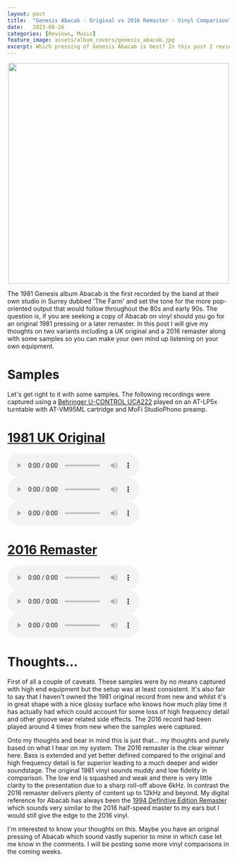 ```yaml
---
layout: post
title:  "Genesis Abacab - Original vs 2016 Remaster - Vinyl Comparison"
date:   2023-08-26
categories: [Reviews, Music]
feature_image: assets/album_covers/genesis_abacab.jpg
excerpt: Which pressing of Genesis Abacab is best? In this post I review a UK original with the 2016 1/2 speed remaster.
---
```


<p align="center">
    <img src='{{ "assets/album_covers/genesis_abacab.jpg" | relative_url }}' height="500">
</p>


The 1981 Genesis album Abacab is the first recorded by the band at their own studio in Surrey dubbed 'The Farm' and set the tone for the more pop-oriented output that would follow throughout the 80s and early 90s. The question is, if you are seeking a copy of Abacab on vinyl should you go for an original 1981 pressing or a later remaster. In this post I will give my thoughts on two variants including a UK original and a 2016 remaster along with some samples so you can make your own mind up listening on your own equipment.

# Samples

Let's get right to it with some samples. The following recordings were captured using a [Behringer U-CONTROL UCA222](https://www.behringer.com/product.html?modelCode=P0A31) played on an AT-LP5x turntable with AT-VM95ML cartridge and MoFi StudioPhono preamp.

# [1981 UK Original](https://www.discogs.com/release/5379838-Genesis-Abacab)
<audio src="https://github.com/scoot-technology/scoot-technology-resources/raw/main/genesis_abacab/abacab_1981.wav" controls preload></audio>
<audio src="https://github.com/scoot-technology/scoot-technology-resources/raw/main/genesis_abacab/another_record_1981.wav" controls preload></audio>
<audio src="https://github.com/scoot-technology/scoot-technology-resources/raw/main/genesis_abacab/keep_it_dark_1981.wav" controls preload></audio>

# [2016 Remaster](https://www.discogs.com/release/9155089-Genesis-Abacab)
<audio src="https://github.com/scoot-technology/scoot-technology-resources/raw/main/genesis_abacab/abacab_2016.wav" controls preload></audio>
<audio src="https://github.com/scoot-technology/scoot-technology-resources/raw/main/genesis_abacab/another_record_2016.wav" controls preload></audio>
<audio src="https://github.com/scoot-technology/scoot-technology-resources/raw/main/genesis_abacab/keep_it_dark_2016.wav" controls preload></audio>


# Thoughts...

First of all a couple of caveats. These samples were by no means captured with high end equipment but the setup was at least consistent. It's also fair to say that I haven't owned the 1981 original record from new and whilst it's in great shape with a nice glossy surface who knows how much play time it has actually had which could account for some loss of high frequency detail and other groove wear related side effects. The 2016 record had been played around 4 times from new when the samples were captured.

Onto my thoughts and bear in mind this is just that... my thoughts and purely based on what I hear on my system. The 2016 remaster is the clear winner here. Bass is extended and yet better defined compared to the original and high frequency detail is far superior leading to a much deeper and wider soundstage. The original 1981 vinyl sounds muddy and low fidelity in comparison. The low end is squashed and weak and there is very little clarity to the presentation due to a sharp roll-off above 6kHz. In contrast the 2016 remaster delivers plenty of content up to 12kHz and beyond. My digital reference for Abacab has always been the [1994 Definitive Edition Remaster](https://www.discogs.com/release/8459811-Genesis-Abacab) which sounds very similar to the 2016 half-speed master to my ears but I would still give the edge to the 2016 vinyl.

I'm interested to know your thoughts on this. Maybe you have an original pressing of Abacab which sound vastly superior to mine in which case let me know in the comments. I will be posting some more vinyl comparisons in the coming weeks.
